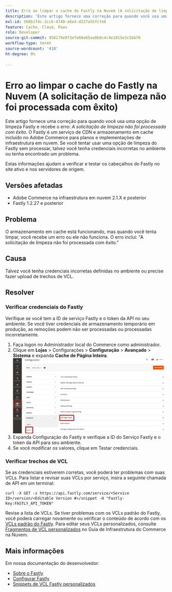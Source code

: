 ```yaml
---
title: Erro ao limpar o cache do Fastly na Nuvem (A solicitação de limpeza não foi processada com êxito)
description: 'Este artigo fornece uma correção para quando você usa uma opção de limpeza Fastly e recebe o erro: *A solicitação de limpeza não foi processada com êxito*. O Fastly é um serviço de CDN e armazenamento em cache incluído no Adobe Commerce para planos e implementações de infraestrutura em nuvem. Se você tentar usar uma opção de limpeza do Fastly sem processar, talvez você tenha credenciais incorretas no ambiente ou tenha encontrado um problema.'
exl-id: 568b1f4c-2ccb-4740-a6e4-d227a55fcfe6
feature: Cache, Cloud, Paas
role: Developer
source-git-commit: 958179e0f3efe08e65ea8b0c4c4e1015e3c5bb76
workflow-type: tm+mt
source-wordcount: '418'
ht-degree: 0%

---
```


# Erro ao limpar o cache do Fastly na Nuvem (A solicitação de limpeza não foi processada com êxito)

Este artigo fornece uma correção para quando você usa uma opção de limpeza Fastly e recebe o erro: *A solicitação de limpeza não foi processada com êxito*. O Fastly é um serviço de CDN e armazenamento em cache incluído no Adobe Commerce para planos e implementações de infraestrutura em nuvem. Se você tentar usar uma opção de limpeza do Fastly sem processar, talvez você tenha credenciais incorretas no ambiente ou tenha encontrado um problema.

Estas informações ajudam a verificar e testar os cabeçalhos do Fastly no site ativo e nos servidores de origem.

## Versões afetadas

* Adobe Commerce na infraestrutura em nuvem 2.1.X e posterior
* Fastly 1.2.27 e posterior

## Problema

O armazenamento em cache está funcionando, mas quando você tenta limpar, você recebe um erro ou ele não funciona. O erro inclui: &quot;A solicitação de limpeza não foi processada com êxito.&quot;

## Causa

Talvez você tenha credenciais incorretas definidas no ambiente ou precise fazer upload de trechos de VCL.

## Resolver

### Verificar credenciais do Fastly

Verifique se você tem a ID de serviço Fastly e o token da API no seu ambiente. Se você tiver credenciais de armazenamento temporário em produção, as remoções podem não ser processadas ou processadas incorretamente.

1. Faça logon no Administrador local do Commerce como administrador.
1. Clique em **Lojas** > Configurações > **Configuração** > **Avançado** > **Sistema** e expanda **Cache de Página Inteira**.    ![magento_full_page_cache_2.4.1.png](assets/magento_full_page_cache_2.4.1.png)
1. Expanda Configuração do Fastly e verifique a ID do Serviço Fastly e o token da API para seu ambiente.
1. Se você modificar os valores, clique em Testar credenciais.

### Verificar trechos de VCL

Se as credenciais estiverem corretas, você poderá ter problemas com suas VCLs. Para listar e revisar suas VCLs por serviço, insira a seguinte chamada de API em um terminal:

```
curl -X GET -s https://api.fastly.com/service/<Service ID>/version/<Editable Version #>/snippet -H "Fastly-Key:FASTLY_API_TOKEN"
```

Revise a lista de VCLs. Se tiver problemas com os VCLs padrão do Fastly, você poderá carregar novamente ou verificar o conteúdo de acordo com os [VCLs padrão do Fastly](https://github.com/fastly/fastly-magento2/tree/master/etc/vcl_snippets). Para editar seus VCLs personalizados, consulte [Fragmentos de VCL personalizados](https://experienceleague.adobe.com/docs/commerce-cloud-service/user-guide/cdn/custom-vcl-snippets/fastly-vcl-custom-snippets.html?lang=pt-BR) no Guia de Infraestrutura do Commerce na Nuvem.

## Mais informações

Em nossa documentação do desenvolvedor:

* [Sobre o Fastly](https://experienceleague.adobe.com/docs/commerce-cloud-service/user-guide/cdn/fastly.html?lang=pt-BR)
* [Configurar Fastly](https://experienceleague.adobe.com/docs/commerce-cloud-service/user-guide/cdn/setup-fastly/fastly-configuration.html?lang=pt-BR)
* [Snippets de VCL Fastly personalizados](https://experienceleague.adobe.com/docs/commerce-cloud-service/user-guide/cdn/custom-vcl-snippets/fastly-vcl-custom-snippets.html?lang=pt-BR)

